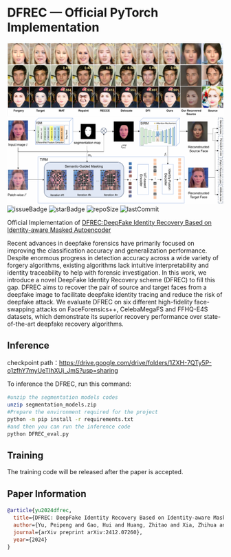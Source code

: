 # DFREC &mdash; Official PyTorch Implementation

![](./assets/teaser.png)
![](./assets/framework.png)
![issueBadge](https://img.shields.io/github/issues/botianzhe/DFREC)   ![starBadge](https://img.shields.io/github/stars/botianzhe/DFREC)   ![repoSize](https://img.shields.io/github/repo-size/botianzhe/DFREC)  ![lastCommit](https://img.shields.io/github/last-commit/botianzhe/DFREC) 

Official Implementation of [DFREC:DeepFake Identity Recovery Based on Identity-aware Masked Autoencoder](https://arxiv.org/abs/2412.07260)

Recent advances in deepfake forensics have primarily focused on improving the classification accuracy and generalization performance. Despite enormous progress in detection accuracy across a wide variety of forgery algorithms, existing algorithms  lack intuitive interpretability and identity traceability to help with forensic investigation. In this work, we introduce a novel DeepFake Identity Recovery scheme (DFREC) to fill this gap. DFREC aims to recover the pair of source and target faces from a deepfake image to facilitate deepfake identity tracing and reduce the risk of deepfake attack. We evaluate DFREC on six different high-fidelity face-swapping attacks on FaceForensics++, CelebaMegaFS and FFHQ-E4S datasets, which demonstrate its superior recovery performance over state-of-the-art deepfake recovery algorithms.

## Inference
checkpoint path：https://drive.google.com/drive/folders/1ZXH-7QTy5P-o1zfhY7myUeTIhXUj_JmS?usp=sharing

To inference the DFREC, run this command:

```bash
#unzip the segmentation models codes
unzip segmentation_models.zip
#Prepare the environment required for the project
python -m pip install -r requirements.txt
#and then you can run the inference code
python DFREC_eval.py
```
## Training
The training code will be released after the paper is accepted.

## Paper Information

```bibtex
@article{yu2024dfrec,
  title={DFREC: DeepFake Identity Recovery Based on Identity-aware Masked Autoencoder},
  author={Yu, Peipeng and Gao, Hui and Huang, Zhitao and Xia, Zhihua and Chang, Chip-Hong},
  journal={arXiv preprint arXiv:2412.07260},
  year={2024}
}
```

